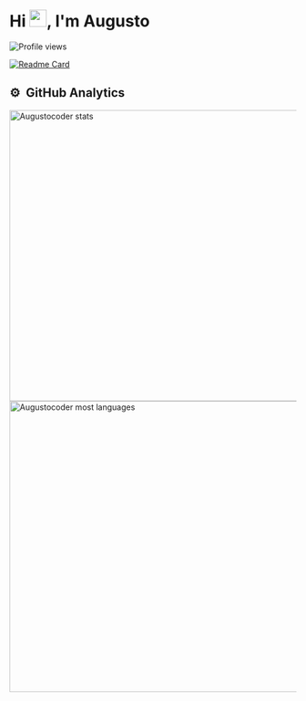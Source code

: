 <h1 align="left">Hi <img src="https://raw.githubusercontent.com/kaueMarques/kaueMarques/master/hi.gif" width="30px">, I'm Augusto</h1>
<p align="left"> <img src="https://komarev.com/ghpvc/?username=Augustocoder&color=red" alt="Profile views" /> </p>


[![Readme Card](https://github-readme-stats.vercel.app/api/pin/?username=Augustocoder&repo=github-readme-stats)](https://github.com/anuraghazra/github-readme-stats)



## ⚙️ &nbsp;GitHub Analytics

<p align="left">
<img width="510em" src="https://github-readme-stats.vercel.app/api?username=Augustocoder&show_icons=true&theme=merko" alt="Augustocoder stats"/>
<img width="510em" src="https://github-readme-stats.vercel.app/api/top-langs/?username=Augustocoder&layout=compact&theme=merko" alt="Augustocoder most languages"/>
</p>


